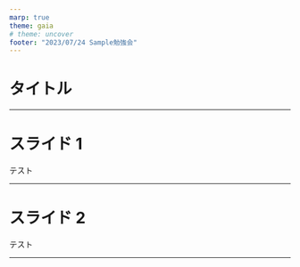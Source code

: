 ```yaml
---
marp: true
theme: gaia
# theme: uncover
footer: "2023/07/24 Sample勉強会"
---
```


<!--
_backgroundColor: black
_color: white
-->

# タイトル

---

# スライド 1

テスト

---

# スライド 2

テスト

---
